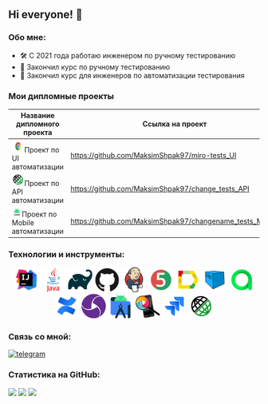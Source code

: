 ## Hi everyone! 👋


### Обо мне:

- :hammer_and_wrench: C 2021 года работаю инженером по ручному тестированию
- :green_book: Закончил курс по ручному тестированию
- :green_book: Закончил курс для инженеров по автоматизации тестирования

### Мои дипломные проекты

| Название дипломного проекта                                                                                | Ссылка на проект                                         |
|------------------------------------------------------------------------------------------------------------|----------------------------------------------------------|
| <img src="images/Chrome.svg" width="25" height="25"  alt="Chrome"/>Проект по UI автоматизации              | https://github.com/MaksimShpak97/miro-tests_UI           |
| <img src="images/Rest-Assured.svg" width="25" height="25"  alt="Rest assured"/>Проект по API автоматизации | https://github.com/MaksimShpak97/change_tests_API        |
| <img src="images/Android.svg" width="20" height="20"  alt="Android"/>Проект по Mobile автоматизации        | https://github.com/MaksimShpak97/changename_tests_Mobile |

### Технологии и инструменты:

<p align="center">  
    <a href="https://www.jetbrains.com/idea/"><img src="images/Idea.png" title="IDEA" width="50" height="50"  alt="IDEA"/></a>
    <a href="https://www.java.com/"><img src="images/Java.svg" title="Java" width="50" height="50"  alt="Java"/></a>
    <a href="https://gradle.org/"><img src="images/Gradle.svg" title="Gradle" width="50" height="50"  alt="Gradle"/></a>
    <a href="https://github.com/"><img src="images/Github.svg" title="GitHub" width="50" height="50"  alt="Github"/></a>
    <a href="https://www.jenkins.io/"><img src="images/Jenkins.svg" title="Jenkins" width="50" height="50"  alt="Jenkins"/></a>
    <a href="https://junit.org/junit5/"><img src="images/JUnit5.svg" title="JUnit5" width="50" height="50"  alt="JUnit 5"/></a>
    <a href="https://github.com/allure-framework/allure2"><img src="images/Allure_Report.svg" title="Allure Report" width="50" height="50"  alt="Allure"/></a>
    <a href="https://aerokube.com/selenoid/"><img src="images/Selenoid.svg" title="Selenoid" width="50" height="50"  alt="Selenoid"/></a>
    <a href="https://qameta.io/"><img src="images/Allure_TestOps.svg" title="Allure TestOps" width="50" height="50"  alt="Allure testOps"/></a>
    <a href="https://www.atlassian.com/ru/software/confluence/"><img src="images/Confluence.svg" title="Confluence" width="50" height="50"  alt="Confluence"/></a>
    <a href="https://appium.io/"><img src="images/Appium.png" title="Appium" width="50" height="50"  alt="Appium"/></a>
    <a href="https://developer.android.com/studio/"><img src="images/Android-Studio.svg" title="Android studio" width="50" height="50"  alt="Android studio"/></a>
    <a href="https://github.com/appium/appium-inspector/"><img src="images/Appium-inspector.png" title="Appium inspector" width="50" height="50"  alt="Appium inspector"/></a>
    <a href="https://www.atlassian.com/ru/software/jira"><img src="images/Jira.svg" title="Jira" width="50" height="50"  alt="Jira"/></a>
    <a href="https://rest-assured.io/"><img src="images/Rest-Assured.svg" title="Rest Assured" width="50" height="50"  alt="Rest Assured"/></a>
  </p>

### Связь со мной:

[//]: # ([<img src='https://cdn.jsdelivr.net/npm/simple-icons@3.0.1/icons/linkedin.svg' alt='linkedin' height='30'>]&#40;https://www.linkedin.com/in/maksim-shpak-8422b8245/&#41;)
[//]: # ([<img src='https://cdn.jsdelivr.net/npm/simple-icons@3.0.1/icons/telegram.svg' alt='telegram' height='30'>]&#40;https://t.me/WarnerBrotherss&#41;)
[<img src='https://cdn.icon-icons.com/icons2/2429/PNG/128/telegram_logo_icon_147228.png' alt='telegram' height='42'>](https://t.me/WarnerBrotherss)

### Статистика на GitHub:


![](https://github-profile-summary-cards.vercel.app/api/cards/profile-details?username=MaksimShpak97&theme=radical)
![](https://github-profile-summary-cards.vercel.app/api/cards/stats?username=MaksimShpak97&theme=radical)
![](https://github-profile-summary-cards.vercel.app/api/cards/productive-time?username=MaksimShpak97&theme=radical)
  
